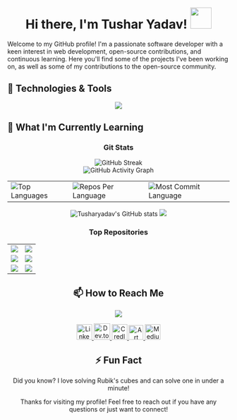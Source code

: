 <h1 align="center">Hi there, I'm Tushar Yadav! <a href="https://avipatilweb.ml/"><img src="https://github.com/KenanGain/KenanGain/blob/main/icons/wave.gif" width="48"></a></h1>





Welcome to my GitHub profile! I'm a passionate software developer with a keen interest in web development, open-source contributions, and continuous learning. Here you'll find some of the projects I've been working on, as well as some of my contributions to the open-source community.

## 🔧 Technologies & Tools
<p align="center">
  <a href="https://skillicons.dev">
    <!--<img src="https://skillicons.dev/icons?i=git,kubernetes,docker,c,vim,apple,azure,blender,bootstrap,cs,codepen,css,discord,figma,github,html,java,js,kali,linux,nextjs,replit,py,sass,tailwind,threejs,ts,unreal,vercel,vite,vscode,windows,wordpress" />-->
     <img src="https://skillicons.dev/icons?i=apple,azure,blender,bootstrap,cs,codepen,css,discord,docker,figma,git,github,html,java,js,kali,kubernetes,linux,nextjs,py,replit,sass,tailwind,threejs,ts,unreal,vercel,vite,vscode,windows,wordpress" />
  </a>
</p>



## 🌱 What I'm Currently Learning




<h3 align="center">Git Stats</h3>

<div align="center">
 
  <img src="https://streak-stats.demolab.com/?user=iTusharyadav&theme=highcontrast&hide_border=true" alt="GitHub Streak" />
  <br>
   <img src="https://github-readme-activity-graph.vercel.app/graph?username=iTusharyadav&custom_title=Tushar yadav's%20GitHub%20Activity%20Graph&hide_border=true&border_radius=15&bg_color=000000&color=FFD700&line=1E90FF&point=1E90FF&area_color=000000&title_color=FFD700&area=true" alt="GitHub Activity Graph" />
<br>
<div align="center">
<table>
  <tr>
    <td>
      <img src="https://github-readme-stats.vercel.app/api/top-langs/?username=iTusharyadav&hide=html&hide_border=true&layout=compact&langs_count=8&theme=highcontrast" alt="Top Languages">
    </td>
    <td>
      <img src="https://github-profile-summary-cards.vercel.app/api/cards/repos-per-language?username=iTusharyadav&theme=highcontrast&hide_border=true" alt="Repos Per Language">
    </td>
    <td>
      <img src="https://github-profile-summary-cards.vercel.app/api/cards/most-commit-language?username=iTusharyadav&theme=highcontrast&hide_border=true" alt="Most Commit Language">
    </td>
  </tr>
</table>

</div>

<img src="https://github-readme-stats.vercel.app/api?username=iTusharyadav&hide_border=true&border_radius=15&show_icons=true&theme=highcontrast" alt="Tusharyadav's GitHub stats">

<img src="https://github-profile-summary-cards.vercel.app/api/cards/profile-details?username=iTusharyadav&theme=highcontrast&hide_border=true">

### Top Repositories
<div align="center">
  <table>
    <tr>
      <td>
        <a href="https://github.com/iTusharyadav/fast-gemini-nano">
          <img src="https://github-readme-stats.vercel.app/api/pin/?username=iTusharyadav&repo=fast-gemini-nano&theme=highcontrast&hide_border=true&border_radius=15" />
        </a>
      </td>
      <td>
        <a href="https://github.com/iTusharyadav/Weather-3d-ai-app.git">
          <img src="https://github-readme-stats.vercel.app/api/pin/?username=iTusharyadav&repo=Weather-3d-ai-app&theme=highcontrast&hide_border=true&border_radius=15" />
        </a>
      </td>
    </tr>
    <tr>
      <td>
        <a href="https://github.com/iTusharyadav/moviedjangoai">
          <img src="https://github-readme-stats.vercel.app/api/pin/?username=iTusharyadav&repo=moviedjangoai&theme=highcontrast&hide_border=true&border_radius=15" />
        </a>
      </td>
      <td>
        <a href="https://github.com/iTusharyadav/speech-to-text.git">
          <img src="https://github-readme-stats.vercel.app/api/pin/?username=iTusharyadav&repo=speech-to-text&theme=highcontrast&hide_border=true&border_radius=15" />
        </a>
      </td>
    </tr>
    <tr>
      <td>
        <a href="https://github.com/iTusharyadav/SmolLM">
          <img src="https://github-readme-stats.vercel.app/api/pin/?username=iTusharyadav&repo=SmolLM&theme=highcontrast&hide_border=true&border_radius=15" />
        </a>
      </td>
      <td>
        <a href="https://github.com/iTusharyadav/Llama-3.2_running_locally">
          <img src="https://github-readme-stats.vercel.app/api/pin/?username=iTusharyadav&repo=Llama-3.2_running_locally&theme=highcontrast&hide_border=true&border_radius=15" />
        </a>
      </td>
    </tr>
  </table>
</div>

## 📫 How to Reach Me
<p align="center">
  <a href="https://skillicons.dev">
    <img src="https://skillicons.dev/icons?i=discord,figma,github,gmail,instagram,linkedin,twitter" />
  </a>
</p>


<div align="center">
    <a href="https://www.linkedin.com/in/daria-stanilevici/">
        <img src="https://github.com/user-attachments/assets/880aaea6-79b9-4058-b9b4-342391ca04ea" alt="LinkedIn" width="35" height="35"/>
    </a>
    <a href="https://dev.to/daria-stanilevici">
        <img src="https://github.com/user-attachments/assets/172bc424-569a-4522-a787-97f4cd5a685d" alt="Dev.to" width="37" height="37"/>
    </a>
    <a href="https://www.credly.com/users/daria-stanilevici">
        <img src="https://github.com/user-attachments/assets/6cc0dbde-bca6-43e8-a460-aa67fb449c80" alt="Credly" width="35" height="35"/>
    </a>
    <a href="https://www.artstation.com/daria-stanilevici">
        <img src="https://github.com/user-attachments/assets/1206188f-4274-4240-93e6-0dfc1919f9f0" alt="Art Station" width="33" height="33"/>
    </a>
    <a href="https://medium.com/@daria-stanilevici">
        <img src="https://github.com/user-attachments/assets/33da1818-a750-4e4b-a09a-9c8b1c4e9338" alt="Medium" width="35" height="35"/>
    </a>
</div>



## ⚡ Fun Fact

Did you know? I love solving Rubik's cubes and can solve one in under a minute!

Thanks for visiting my profile! Feel free to reach out if you have any questions or just want to connect!

